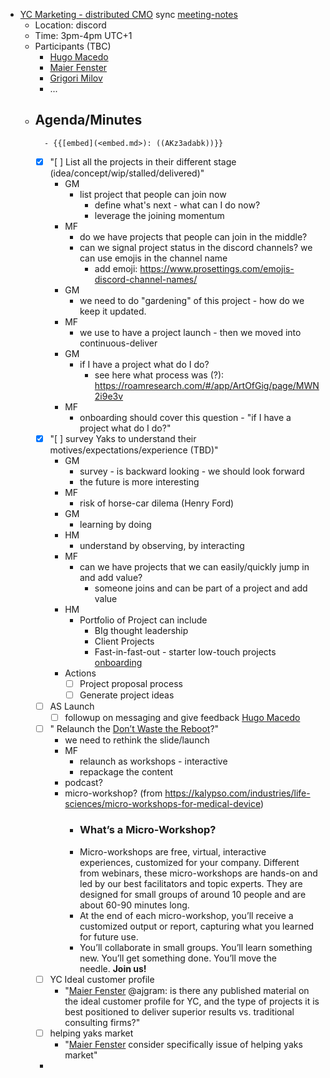 - [YC Marketing - distributed CMO](<YC Marketing - distributed CMO.md>) sync [meeting-notes](<meeting-notes.md>)
    - Location: discord 
    - Time: 3pm-4pm UTC+1 
    - Participants (TBC)
        - [Hugo Macedo](<Hugo Macedo.md>) 
        - [Maier Fenster](<Maier Fenster.md>)
        - [Grigori Milov](<Grigori Milov.md>)
        - ...
    - Agenda/Minutes 
        - 
            - {{[embed](<embed.md>): ((AKz3adabk))}}
        - [x] "[ ] List all the projects in their different stage (idea/concept/wip/stalled/delivered)"
            - GM
                - list project that people can join now
                    - define what's next - what can I do now? 
                    - leverage the joining momentum
            - MF
                - do we have projects that people can join  in the middle?
                - can we signal project status in the discord channels? we can use emojis in the channel name
                    - add emoji: https://www.prosettings.com/emojis-discord-channel-names/
            - GM 
                - we need to do "gardening" of this project - how do we keep it updated.
            - MF
                - we use to have a project launch - then we moved into continuous-deliver 
            - GM
                - if I have a project what do I do?
                    - see here what process was (?): https://roamresearch.com/#/app/ArtOfGig/page/MWN2i9e3v
            - MF
                - onboarding should cover this question - "if I have a project what do I do?"
        - [x] "[ ] survey Yaks to understand their motives/expectations/experience (TBD)"
            - GM
                - survey - is backward looking - we should look forward 
                - the future is more interesting
            - MF
                - risk of horse-car dilema (Henry Ford)
            - GM
                - learning by doing
            - HM
                - understand by observing, by interacting
            - MF
                - can we have projects that we can easily/quickly jump in and add value?
                    - someone joins and can be part of a project and add value
            - HM
                - Portfolio of Project can include
                    - BIg thought leadership
                    - Client Projects
                    - Fast-in-fast-out - starter low-touch projects [onboarding](<onboarding.md>) 
            - Actions
                - [ ] Project proposal process 
                - [ ] Generate project ideas
        - [ ] AS Launch 
            - [ ] followup on messaging and give feedback [Hugo Macedo](<Hugo Macedo.md>) 
        - [ ] " Relaunch the [Don’t Waste the Reboot](<Don’t Waste the Reboot.md>)?"
            - we need to rethink the slide/launch
            - MF
                - relaunch as workshops - interactive 
                - repackage the content
            - podcast?
            - micro-workshop? (from https://kalypso.com/industries/life-sciences/micro-workshops-for-medical-device)
                - ### What’s a Micro-Workshop? 
                - Micro-workshops are free, virtual, interactive experiences, customized for your company. Different from webinars, these micro-workshops are hands-on and led by our best facilitators and topic experts. They are designed for small groups of around 10 people and are about 60-90 minutes long.
                - At the end of each micro-workshop, you’ll receive a customized output or report, capturing what you learned for future use.
                - You’ll collaborate in small groups. You’ll learn something new. You’ll get something done. You’ll move the needle. **Join us!**
        - [ ] YC Ideal customer profile
            - "[Maier Fenster](<Maier Fenster.md>) @ajgram: is there any published material on the ideal customer profile for YC, and the type of projects it is best positioned to deliver superior results vs. traditional consulting firms?"
        - [ ] helping yaks market 
            - "[Maier Fenster](<Maier Fenster.md>) consider specifically issue of helping yaks market"
        - 
